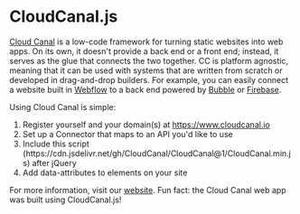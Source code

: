 # CloudCanal.js
<a href="https://www.cloudcanal.io" target="_blank">Cloud Canal</a> is a low-code framework for turning static websites into web apps. On its own, it doesn't provide a back end or a front end; instead, it serves as the glue that connects the two together. CC is platform agnostic, meaning that it can be used with systems that are written from scratch or developed in drag-and-drop builders. For example, you can easily connect a website built in <a href="https://webflow.com/" target="_blank">Webflow</a> to a back end powered by <a href="https://bubble.io/" target="_blank">Bubble</a> or <a href="https://firebase.google.com/" target="_blank">Firebase</a>.

Using Cloud Canal is simple:
<ol>
  <li>Register yourself and your domain(s) at <a href="https://www.cloudcanal.io" target="_blank">https://www.cloudcanal.io</a></li>
  <li>Set up a Connector that maps to an API you'd like to use</li>
  <li>Include this script (https://cdn.jsdelivr.net/gh/CloudCanal/CloudCanal@1/CloudCanal.min.js) after jQuery</li>
  <li>Add data-attributes to elements on your site</li>
</ol>
For more information, visit our <a href="https://www.cloudcanal.io" target="_blank">website</a>. Fun fact: the Cloud Canal web app was built using CloudCanal.js!
